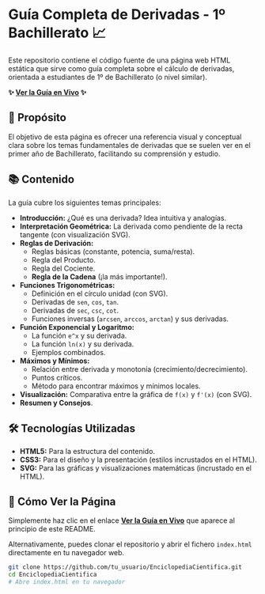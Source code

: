 # Guía Completa de Derivadas - 1º Bachillerato 📈

Este repositorio contiene el código fuente de una página web HTML estática que sirve como guía completa sobre el cálculo de derivadas, orientada a estudiantes de 1º de Bachillerato (o nivel similar).

**✨ [Ver la Guía en Vivo](https://ekaitzsegurola.github.io/EnciclopediaCientifica/index.html) ✨**

## 🎯 Propósito

El objetivo de esta página es ofrecer una referencia visual y conceptual clara sobre los temas fundamentales de derivadas que se suelen ver en el primer año de Bachillerato, facilitando su comprensión y estudio.

## 📚 Contenido

La guía cubre los siguientes temas principales:

*   **Introducción:** ¿Qué es una derivada? Idea intuitiva y analogías.
*   **Interpretación Geométrica:** La derivada como pendiente de la recta tangente (con visualización SVG).
*   **Reglas de Derivación:**
    *   Reglas básicas (constante, potencia, suma/resta).
    *   Regla del Producto.
    *   Regla del Cociente.
    *   **Regla de la Cadena** (¡la más importante!).
*   **Funciones Trigonométricas:**
    *   Definición en el círculo unidad (con SVG).
    *   Derivadas de `sen`, `cos`, `tan`.
    *   Derivadas de `sec`, `csc`, `cot`.
    *   Funciones inversas (`arcsen`, `arccos`, `arctan`) y sus derivadas.
*   **Función Exponencial y Logaritmo:**
    *   La función `e^x` y su derivada.
    *   La función `ln(x)` y su derivada.
    *   Ejemplos combinados.
*   **Máximos y Mínimos:**
    *   Relación entre derivada y monotonía (crecimiento/decrecimiento).
    *   Puntos críticos.
    *   Método para encontrar máximos y mínimos locales.
*   **Visualización:** Comparativa entre la gráfica de `f(x)` y `f'(x)` (con SVG).
*   **Resumen y Consejos**.

## 🛠️ Tecnologías Utilizadas

*   **HTML5:** Para la estructura del contenido.
*   **CSS3:** Para el diseño y la presentación (estilos incrustados en el HTML).
*   **SVG:** Para las gráficas y visualizaciones matemáticas (incrustado en el HTML).

## 🚀 Cómo Ver la Página

Simplemente haz clic en el enlace **[Ver la Guía en Vivo](https://tu_usuario.github.io/EnciclopediaCientifica/)** que aparece al principio de este README.

Alternativamente, puedes clonar el repositorio y abrir el fichero `index.html` directamente en tu navegador web.

```bash
git clone https://github.com/tu_usuario/EnciclopediaCientifica.git
cd EnciclopediaCientifica
# Abre index.html en tu navegador
